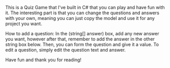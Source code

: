 This is a Quiz Game that I've built in C# that you can play and have fun with it. The interesting part is that you can change the questions and answers with your own, meaning you can just copy the model and use it for any project you want.

How to add a question: In the (string[] answer) box, add any new answer you want, however after that, remember to add the answer in the other string box below. Then, you can form the question and give it a value. To edit a question, simply edit the question text and answer.

Have fun and thank you for reading!
